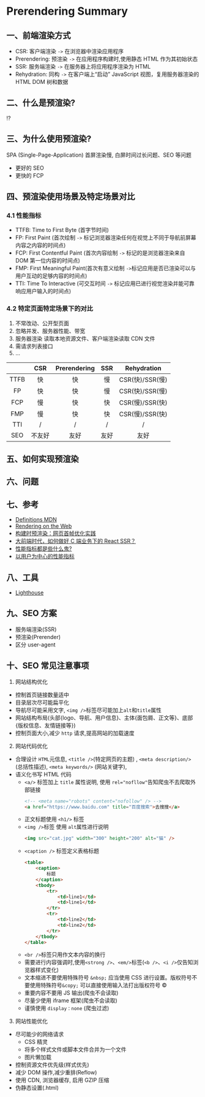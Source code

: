 # Prerendering Summary

## 一、前端渲染方式

- CSR: 客户端渲染 `->` 在浏览器中渲染应用程序
- Prerendering: 预渲染 `->` 在应用程序构建时,使用静态 HTML 作为其初始状态
- SSR: 服务端渲染 `->` 在服务器上将应用程序渲染为 HTML
- Rehydration: 同构 `->` 在客户端上“启动” JavaScript 视图，复用服务器渲染的 HTML DOM 树和数据

## 二、什么是预渲染?

⁉️

## 三、为什么使用预渲染?

SPA (Single-Page-Application) 首屏渲染慢, 白屏时间过长问题、SEO 等问题

- 更好的 SEO
- 更快的 FCP

## 四、预渲染使用场景及特定场景对比

### 4.1 性能指标

- TTFB: Time to First Byte (首字节时间)
- FP: First Paint (首次绘制 `->` 标记浏览器渲染任何在视觉上不同于导航前屏幕内容之内容的时间点)
- FCP: First Contentful Paint (首次内容绘制 `->` 标记的是浏览器渲染来自 DOM 第一位内容的时间点)
- FMP: First Meaningful Paint(首次有意义绘制 `->`标记应用是否已渲染可以与用户互动的足够内容的时间点)
- TTI: Time To Interactive (可交互时间 `->` 标记应用已进行视觉渲染并能可靠响应用户输入的时间点)

### 4.2 **特定**页面**特定**场景下的对比

1. 不常改动、公开型页面
2. 忽略并发、服务器性能、带宽
3. 服务器渲染 读取本地资源文件、客户端渲染读取 CDN 文件
4. 需请求列表接口
5. ...

|      |  CSR   | Prerendering | SSR  |   Rehydration   |
| :--: | :----: | :----------: | :--: | :-------------: |
| TTFB |   快   |      快      |  慢  | CSR(快)/SSR(慢) |
|  FP  |   快   |      快      |  慢  | CSR(快)/SSR(慢) |
| FCP  |   慢   |      快      |  快  | CSR(慢)/SSR(快) |
| FMP  |   慢   |      快      |  快  | CSR(慢)/SSR(快) |
| TTI  |   /    |      /       |  /   |        /        |
| SEO  | 不友好 |     友好     | 友好 |      友好       |

## 五、如何实现预渲染

## 六、问题

## 七、参考

- [Definitions MDN](https://developer.mozilla.org/en-US/docs/Glossary)
- [Rendering on the Web](https://developers.google.com/web/updates/2019/02/rendering-on-the-web)
- [构建时预渲染：网页首帧优化实践](https://tech.meituan.com/2018/11/15/first-contentful-paint-practice.html)
- [大前端时代，如何做好 C 端业务下的 React SSR？](https://www.infoq.cn/article/GTPDzrtrlrjYlMeW-d0E)
- [性能指标都是些什么鬼?](https://llp0574.github.io/2017/10/19/performance-metrics-whats-this-all-about/)
- [以用户为中心的性能指标](https://developers.google.com/web/fundamentals/performance/user-centric-performance-metrics)

## 八、工具

- [Lighthouse](https://chrome.google.com/webstore/detail/lighthouse/blipmdconlkpinefehnmjammfjpmpbjk)

## 九、SEO 方案

- 服务端渲染(SSR)
- 预渲染(Prerender)
- 区分 user-agent

## 十、SEO 常见注意事项

1. 网站结构优化

- 控制首页链接数量适中
- 目录层次尽可能扁平化
- 导航尽可能采用文字, `<img />`标签尽可能加上`alt`和`title`属性
- 网站结构布局(头部{logo、导航、用户信息}、主体{面包屑、正文等}、底部{版权信息、友情链接等})
- 控制页面大小,减少 `http` 请求,提高网站的加载速度

2. 网站代码优化

- 合理设计 `HTML`元信息, `<title />`(特定网页的主题) , `<meta description/>` (总括性描述), `<meta keywords/>` (网站关键字),
- 语义化书写 HTML 代码
  - `<a/>` 标签加上 `title` 属性说明, 使用 `rel="nofllow"`告知爬虫不去爬取外部链接
    ```html
    <!-- <meta name="robots" content="nofollow" /> -->
    <a href="https://www.baidu.com" title="百度搜索">去搜搜</a>
    ```
  - 正文标题使用 `<h1/>` 标签
  - `<img />`标签 使用 `alt`属性进行说明
    ```html
    <img src="cat.jpg" width="300" height="200" alt="猫" />
    ```
  - `<caption />` 标签定义表格标题
    ```html
    <table>
    	<caption>
    		标题
    	</caption>
    	<tbody>
    		<tr>
    			<td>line1</td>
    			<td>line1</td>
    		</tr>
    		<tr>
    			<td>line2</td>
    			<td>line2</td>
    		</tr>
    	</tbody>
    </table>
    ```
  - `<br />`标签只用作文本内容的换行
  - 需要进行内容强调时,使用`<strong />`、`<em/>`标签(`<b />`、`<i />`仅告知浏览器样式变化)
  - 文本缩进不要使用特殊符号 `&nbsp;` 应当使用 CSS 进行设置。版权符号不要使用特殊符号`&copy;` 可以直接使用输入法打出版权符号 ©
  - 重要内容不要用 JS 输出(爬虫不会读取)
  - 尽量少使用 iframe 框架(爬虫不会读取)
  - 谨慎使用 `display：none` (爬虫过滤)

3. 网站性能优化

- 尽可能少的网络请求
  - CSS 精灵
  - 将多个样式文件或脚本文件合并为一个文件
  - 图片懒加载
- 控制资源文件优先级(样式优先)
- 减少 DOM 操作,减少重排(Reflow)
- 使用 CDN, 浏览器缓存, 启用 GZIP 压缩
- 伪静态设置(.html)
